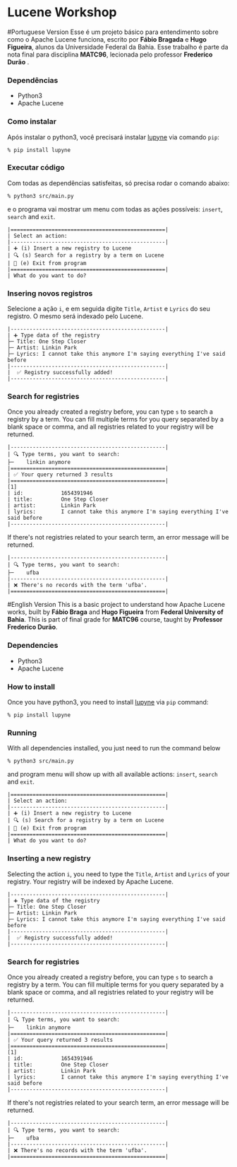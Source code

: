 # Lucene Workshop

#Portuguese Version 
Esse é um projeto básico para entendimento sobre como o Apache Lucene funciona, escrito por __Fábio Bragada__ e __Hugo Figueira__, alunos da Universidade Federal da Bahia. Esse trabalho é parte da nota final para disciplina __MATC96__, lecionada pelo professor __Frederico Durão__ .

### Dependências

- Python3
- Apache Lucene

### Como instalar

Após instalar o python3, você precisará instalar [lupyne](https://github.com/coady/lupyne) via comando `pip`:
```console
% pip install lupyne
```

### Executar código

Com todas as dependências satisfeitas, só precisa rodar o comando abaixo:
```console
% python3 src/main.py
```
e o programa vai mostrar um menu com todas as ações possíveis: `insert`, `search` and `exit`.
```console
|=================================================|
| Select an action:
|-------------------------------------------------|
| ➕ (i) Insert a new registry to Lucene
| 🔍 (s) Search for a registry by a term on Lucene
| 🚪 (e) Exit from program
|=================================================|
| What do you want to do?
```

### Insering novos registros
Selecione a ação `i`, e em seguida digite `Title`, `Artist` e `Lyrics`  do seu registro. O mesmo será indexado pelo Lucene.

```console
|-------------------------------------------------|
| ➕ Type data of the registry
├─ Title: One Step Closer
├─ Artist: Linkin Park
├─ Lyrics: I cannot take this anymore I'm saying everything I've said before
|-------------------------------------------------|
|  ✅ Registry successfully added!
|-------------------------------------------------|
```

### Search for registries
Once you already created a registry before, you can type `s` to search a registry by a term. You can fill multiple terms for you query separated by a blank space or comma, and all registries related to your registry will be returned.

```console
|-------------------------------------------------|
| 🔍 Type terms, you want to search:
├─    linkin anymore
|=================================================|
| ✅ Your query returned 3 results
|=================================================|
[1]
| id:            1654391946
| title:         One Step Closer
| artist:        Linkin Park
| lyrics:        I cannot take this anymore I'm saying everything I've said before
|-------------------------------------------------|
```

If there's not registries related to your search term, an error message will be returned.

```console
|-------------------------------------------------|
| 🔍 Type terms, you want to search:
├─    ufba
|-------------------------------------------------|
| ❌ There's no records with the term 'ufba'.
|=================================================|
```



#English Version
This is a basic project to understand how Apache Lucene works, built by __Fábio Braga__ and __Hugo Figueira__ from __Federal University of Bahia__. This is part of final grade for __MATC96__ course, taught by __Professor Frederico Durão__.





### Dependencies

- Python3
- Apache Lucene

### How to install

Once you have python3, you need to install [lupyne](https://github.com/coady/lupyne) via `pip` command:
```console
% pip install lupyne
```

### Running

With all dependencies installed, you just need to run the command below
```console
% python3 src/main.py
```
and program menu will show up with all available actions: `insert`, `search` and `exit`.

```console
|=================================================|
| Select an action:
|-------------------------------------------------|
| ➕ (i) Insert a new registry to Lucene
| 🔍 (s) Search for a registry by a term on Lucene
| 🚪 (e) Exit from program
|=================================================|
| What do you want to do?
```

### Inserting a new registry
Selecting the action `i`, you need to type the `Title`, `Artist` and `Lyrics` of your registry. Your registry will be indexed by Apache Lucene.

```console
|-------------------------------------------------|
| ➕ Type data of the registry
├─ Title: One Step Closer
├─ Artist: Linkin Park
├─ Lyrics: I cannot take this anymore I'm saying everything I've said before
|-------------------------------------------------|
|  ✅ Registry successfully added!
|-------------------------------------------------|
```

### Search for registries
Once you already created a registry before, you can type `s` to search a registry by a term. You can fill multiple terms for you query separated by a blank space or comma, and all registries related to your registry will be returned.

```console
|-------------------------------------------------|
| 🔍 Type terms, you want to search:
├─    linkin anymore
|=================================================|
| ✅ Your query returned 3 results
|=================================================|
[1]
| id:            1654391946
| title:         One Step Closer
| artist:        Linkin Park
| lyrics:        I cannot take this anymore I'm saying everything I've said before
|-------------------------------------------------|
```

If there's not registries related to your search term, an error message will be returned.

```console
|-------------------------------------------------|
| 🔍 Type terms, you want to search:
├─    ufba
|-------------------------------------------------|
| ❌ There's no records with the term 'ufba'.
|=================================================|
```
